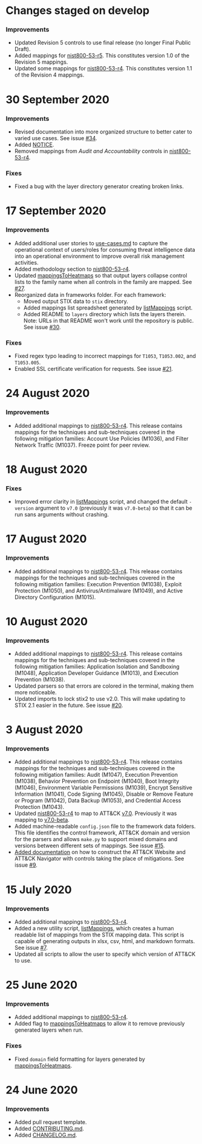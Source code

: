 <!--    CHANGELOG FORMAT                                                -->

<!--    Completed Entry template:                                       -->
<!--                                                                    -->
<!--    # Date in DD MMM YYYY format                                    -->
<!--    ### New Features                                                -->
<!--    ### Improvements                                                -->
<!--    ### Fixes                                                       -->

<!--    Entries for pull request template:                              -->
<!--                                                                    -->
<!--    # Changes staged on develop                                     -->
<!--    ### New Features                                                -->
<!--    ### Improvements                                                -->
<!--    ### Fixes                                                       -->
# Changes staged on develop
### Improvements
- Updated Revision 5 controls to use final release (no longer Final Public Draft). 
- Added mappings for [nist800-53-r5](/frameworks/nist800-53-r5). This constitutes version 1.0 of the Revision 5 mappings.
- Updated some mappings for [nist800-53-r4](/frameworks/nist800-53-r4). This constitutes version 1.1 of the Revision 4 mappings.

# 30 September 2020
### Improvements
- Revised documentation into more organized structure to better cater to varied use cases. See issue [#34](https://github.com/center-for-threat-informed-defense/attack-control-framework-mappings/issues/34).
- Added [NOTICE](/NOTICE.txt).
- Removed mappings from _Audit and Accountability_ controls in [nist800-53-r4](/frameworks/nist800-53-r4).
### Fixes
- Fixed a bug with the layer directory generator creating broken links.

# 17 September 2020
### Improvements
- Added additional user stories to [use-cases.md](/docs/use-cases.md) to capture the operational context of users/roles for consuming threat intelligence data into an operational environment to improve overall risk management activities. 
- Added methodology section to [nist800-53-r4](/frameworks/nist800-53-r4).
- Updated [mappingsToHeatmaps](/util/mappingsToHeatmaps.py) so that output layers collapse control lists to the family name when all controls in the family are mapped. See [#27](https://github.com/center-for-threat-informed-defense/attack-control-framework-mappings/issues/27).
- Reorganized data in frameworks folder. For each framework:
    - Moved output STIX data to `stix` directory.
    - Added mappings list spreadsheet generated by [listMappings](/util/listMappings.py) script.
    - Added README to `layers` directory which lists the layers therein. Note: URLs in that README won't work until the repository is public. See issue [#30](https://github.com/center-for-threat-informed-defense/attack-control-framework-mappings/issues/30).
### Fixes
- Fixed regex typo leading to incorrect mappings for `T1053`, `T1053.002`, and `T1053.005`.
- Enabled SSL certificate verification for requests. See issue [#21](https://github.com/center-for-threat-informed-defense/attack-control-framework-mappings/issues/20).

# 24 August 2020
### Improvements
- Added additional mappings to [nist800-53-r4](/frameworks/nist800-53-r4). This release contains mappings for the techniques and sub-techniques covered in the following mitigation families: Account Use Policies (M1036), and Filter Network Traffic (M1037).  Freeze point for peer review.  

# 18 August 2020
### Fixes
- Improved error clarity in [listMappings](/util/listMappings.py) script, and changed the default `-version` argument to `v7.0` (previously it was `v7.0-beta`) so that it can be run sans arguments without crashing.

# 17 August 2020
### Improvements
- Added additional mappings to [nist800-53-r4](/frameworks/nist800-53-r4). This release contains mappings for the techniques and sub-techniques covered in the following mitigation families: Execution Prevention (M1038), Exploit Protection (M1050), and Antivirus/Antimalware (M1049), and Active Directory Configuration (M1015).  

# 10 August 2020
### Improvements
- Added additional mappings to [nist800-53-r4](/frameworks/nist800-53-r4). This release contains mappings for the techniques and sub-techniques covered in the following mitigation families: Application Isolation and Sandboxing (M1048), Application Developer Guidance (M1013), and Execution Prevention (M1038).  
- Updated parsers so that errors are colored in the terminal, making them more noticeable.
- Updated imports to lock stix2 to use v2.0. This will make updating to STIX 2.1 easier in the future. See issue [#20](https://github.com/center-for-threat-informed-defense/attack-control-framework-mappings/issues/20).

# 3 August 2020
### Improvements
- Added additional mappings to [nist800-53-r4](/frameworks/nist800-53-r4). This release contains mappings for the techniques and sub-techniques covered in the following mitigation families: Audit (M1047), Execution Prevention (M1038), Behavior Prevention on Endpoint (M1040), Boot Integrity (M1046), Environment Variable Permissions (M1039), Encrypt Sensitive Information (M1041), Code Signing (M1045), Disable or Remove Feature or Program (M1042), Data Backup (M1053), and Credential Access Protection (M1043).  
- Updated [nist800-53-r4](/frameworks/nist800-53-r4) to map to ATT&CK [v7.0](https://github.com/mitre/cti/releases/tag/ATT%26CK-v7.0). Previously it was mapping to [v7.0-beta](https://github.com/mitre/cti/releases/tag/ATT%26CK-v7.0-beta).
- Added machine-readable `config.json` file to the framework data folders. This file identifies the control framework, ATT&CK domain and version for the parsers and allows `make.py` to support mixed domains and versions between different sets of mappings. See issue [#15](https://github.com/center-for-threat-informed-defense/attack-control-framework-mappings/issues/15).
- [Added documentation](/docs/visualizations.md#substituting-controls-for-attck-mitigation) on how to construct the ATT&CK Website and ATT&CK Navigator with controls taking the place of mitigations. See issue [#9](https://github.com/center-for-threat-informed-defense/attack-control-framework-mappings/issues/9).

# 15 July 2020
### Improvements
- Added additional mappings to [nist800-53-r4](/frameworks/nist800-53-r4).
- Added a new utility script, [listMappings](/util/listMappings.py), which creates a human readable list of mappings from the STIX mapping data. This script is capable of generating outputs in xlsx, csv, html, and markdown formats. See issue [#7](https://github.com/center-for-threat-informed-defense/attack-control-framework-mappings/issues/7).
- Updated all scripts to allow the user to specify which version of ATT&CK to use.

# 25 June 2020
### Improvements
- Added additional mappings to [nist800-53-r4](/frameworks/nist800-53-r4).
- Added flag to [mappingsToHeatmaps](/util/mappingsToHeatmaps.py) to allow it to remove previously generated layers when run.
### Fixes
- Fixed `domain` field formatting for layers generated by [mappingsToHeatmaps](/util/mappingsToHeatmaps.py).

# 24 June 2020
### Improvements
- Added pull request template.
- Added [CONTRIBUTING.md](/CONTRIBUTING.md).
- Added [CHANGELOG.md](/CHANGELOG.md).
